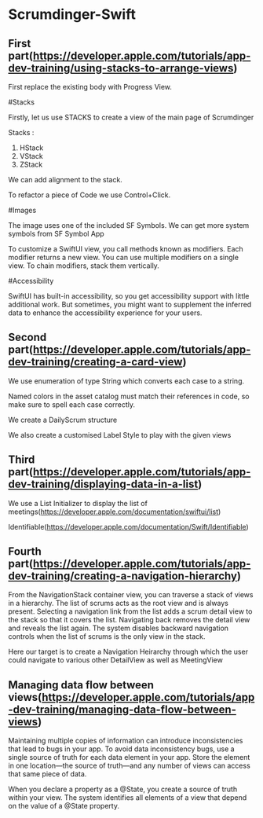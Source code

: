 # Scrumdinger-Swift

## First part(https://developer.apple.com/tutorials/app-dev-training/using-stacks-to-arrange-views)

First replace the existing body with Progress View. 

#Stacks

Firstly, let us use STACKS to create a view of the main page of Scrumdinger

Stacks : 
1. HStack
2. VStack
3. ZStack

We can add alignment to the stack.

To refactor a piece of Code we use Control+Click.

#Images

The image uses one of the included SF Symbols. We can get more system symbols from SF Symbol App


To customize a SwiftUI view, you call methods known as modifiers. Each modifier returns a new view. You can use multiple modifiers on a single view. To chain modifiers, stack them vertically.

#Accessibility

SwiftUI has built-in accessibility, so you get accessibility support with little additional work. But sometimes, you might want to supplement the inferred data to enhance the accessibility experience for your users.

## Second part(https://developer.apple.com/tutorials/app-dev-training/creating-a-card-view)

We use enumeration of type String which converts each case to a string.

Named colors in the asset catalog must match their references in code, so make sure to spell each case correctly.

We create a DailyScrum structure

We also create a customised Label Style to play with the given views

## Third part(https://developer.apple.com/tutorials/app-dev-training/displaying-data-in-a-list)

We use a List Initializer to display the list of meetings(https://developer.apple.com/documentation/swiftui/list)

Identifiable(https://developer.apple.com/documentation/Swift/Identifiable)

## Fourth part(https://developer.apple.com/tutorials/app-dev-training/creating-a-navigation-hierarchy)

From the NavigationStack container view, you can traverse a stack of views in a hierarchy. The list of scrums acts as the root view and is always present. Selecting a navigation link from the list adds a scrum detail view to the stack so that it covers the list. Navigating back removes the detail view and reveals the list again. The system disables backward navigation controls when the list of scrums is the only view in the stack.

Here our target is to create a Navigation Heirarchy through which the user could navigate to various other DetailView as well as MeetingView

## Managing data flow between views(https://developer.apple.com/tutorials/app-dev-training/managing-data-flow-between-views)

Maintaining multiple copies of information can introduce inconsistencies that lead to bugs in your app. To avoid data inconsistency bugs, use a single source of truth for each data element in your app. Store the element in one location—the source of truth—and any number of views can access that same piece of data.

When you declare a property as a @State, you create a source of truth within your view. The system identifies all elements of a view that depend on the value of a @State property.
